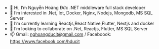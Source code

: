 - 👋 Hi, I’m Nguyễn Hoàng Đức .NET middleware full stack developer
- 👀 I’m interested in .Net, Iot, Docker, Nginx, Nodejs, Mongodb, MS SQL Server
- 🌱 I’m currently learning Reactjs,React Native,Flutter, Nextjs and docker
- 💞️ I’m looking to collaborate on .Net, Reactjs, Flutter, MS SQL Server
- 📫 Gmail: nghoangducit@gmail.com / Faceboook: https://www.facebook.com/hducit
